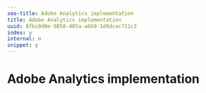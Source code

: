 ```yaml
---
seo-title: Adobe Analytics implementation
title: Adobe Analytics implementation
uuid: 8fbc0d0e-9858-405a-a6b9-1d9dcac711c3
index: y
internal: n
snippet: y
---
```


# Adobe Analytics implementation

